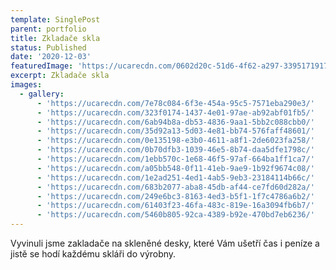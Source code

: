 ```yaml
---
template: SinglePost
parent: portfolio
title: Zkladače skla
status: Published
date: '2020-12-03'
featuredImage: 'https://ucarecdn.com/0602d20c-51d6-4f62-a297-33951719173b/'
excerpt: Zkladače skla
images:
  - gallery:
      - 'https://ucarecdn.com/7e78c084-6f3e-454a-95c5-7571eba290e3/'
      - 'https://ucarecdn.com/323f0174-1437-4e01-97ae-ab92abf01fb5/'
      - 'https://ucarecdn.com/6ab94b8a-db53-4836-9aa1-5bb2c088cbb0/'
      - 'https://ucarecdn.com/35d92a13-5d03-4e81-bb74-576faff48601/'
      - 'https://ucarecdn.com/0e135198-e3b0-4611-a8f1-2de6023fa258/'
      - 'https://ucarecdn.com/0b70dfb3-1039-46e5-8b74-daa5dfe1798c/'
      - 'https://ucarecdn.com/1ebb570c-1e68-46f5-97af-664ba1ff1ca7/'
      - 'https://ucarecdn.com/a05bb548-0f11-41eb-9ae9-1b92f9674c08/'
      - 'https://ucarecdn.com/1e2ad251-4ed1-4ab5-9eb3-23184114b66c/'
      - 'https://ucarecdn.com/683b2077-aba8-45db-af44-ce7fd60d282a/'
      - 'https://ucarecdn.com/249e6bc3-8163-4ed3-b5f1-1f7c4786a6b2/'
      - 'https://ucarecdn.com/61403f23-46fa-483c-819e-16a3094fb6b7/'
      - 'https://ucarecdn.com/5460b805-92ca-4389-b92e-470bd7eb6236/'
---
```

Vyvinuli jsme zakladače na skleněné desky, které Vám ušetří čas i peníze a jistě se hodí každému skláři do výrobny.

